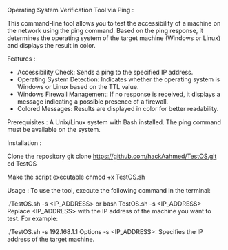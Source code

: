 Operating System Verification Tool via Ping :

This command-line tool allows you to test the accessibility of a machine on the network using the ping command. Based on the ping response, it determines the operating system of the target machine (Windows or Linux) and displays the result in color.

Features :
- Accessibility Check: Sends a ping to the specified IP address.
- Operating System Detection: Indicates whether the operating system is Windows or Linux based on the TTL value.
- Windows Firewall Management: If no response is received, it displays a message indicating a possible presence of a firewall.
- Colored Messages: Results are displayed in color for better readability.

Prerequisites :
A Unix/Linux system with Bash installed.
The ping command must be available on the system.

Installation :

Clone the repository
git clone https://github.com/hackAahmed/TestOS.git
cd TestOS

Make the script executable
chmod +x TestOS.sh

Usage :
To use the tool, execute the following command in the terminal:

./TestOS.sh -s <IP_ADDRESS>
or
bash TestOS.sh -s <IP_ADDRESS>
Replace <IP_ADDRESS> with the IP address of the machine you want to test. For example:

./TestOS.sh -s 192.168.1.1
Options
-s <IP_ADDRESS>: Specifies the IP address of the target machine.
